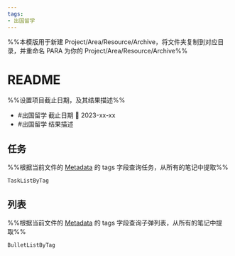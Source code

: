 ```yaml
---
tags: 
- 出国留学
---
```


%%本模版用于新建 Project/Area/Resource/Archive，将文件夹复制到对应目录，并重命名 PARA 为你的 Project/Area/Resource/Archive%%

# README
%%设置项目截止日期，及其结果描述%%
- #出国留学  截止日期 📅 2023-xx-xx
- #出国留学  结果描述

## 任务
%%根据当前文件的 [Metadata](https://help.obsidian.md/Editing+and+formatting/Metadata) 的 tags 字段查询任务，从所有的笔记中提取%%
```periodic-para
TaskListByTag
```

## 列表
%%根据当前文件的 [Metadata](https://help.obsidian.md/Editing+and+formatting/Metadata) 的 tags 字段查询子弹列表，从所有的笔记中提取%%
```periodic-para
BulletListByTag
```
